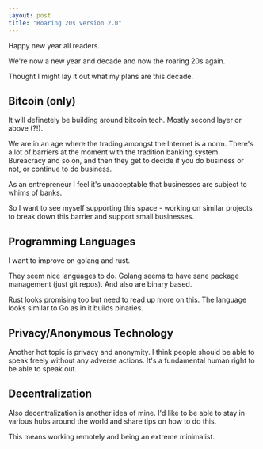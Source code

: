 ```yaml
---
layout: post
title: "Roaring 20s version 2.0"
---
```


Happy new year all readers. 

We're now a new year and decade and now the roaring 20s again.

Thought I might lay it out what my plans are this decade.

## Bitcoin (only)

It will definetely be building around bitcoin tech. Mostly second layer or above (?!).

We are in an age where the trading amongst the Internet is a norm.
There's a lot of barriers at the moment with the tradition banking system.
Bureacracy and so on, and then they get to decide if you do business or not, or continue to do business.

As an entrepreneur I feel it's unacceptable that businesses are subject to whims of banks. 

So I want to see myself supporting this space - working on similar projects to break down this barrier and support small businesses.

## Programming Languages

I want to improve on golang and rust. 

They seem nice languages to do. Golang seems to have sane package management (just git repos). And also are binary based.

Rust looks promising too but need to read up more on this. The language looks similar to Go as in it builds binaries.

## Privacy/Anonymous Technology

Another hot topic is privacy and anonymity. I think people should be able to speak freely without any adverse actions. It's a fundamental human right to be able to speak out.

## Decentralization

Also decentralization is another idea of mine. I'd like to be able to stay in various hubs around the world and share tips on how to do this.

This means working remotely and being an extreme minimalist.
